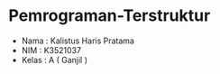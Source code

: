 # Pemrograman-Terstruktur
- Nama  : Kalistus Haris Pratama 
- NIM   : K3521037
- Kelas : A ( Ganjil )
